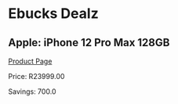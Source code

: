 
# Ebucks Dealz
## Apple: iPhone 12 Pro Max 128GB
[Product Page](https://www.ebucks.com/web/shop/productSelected.do?prodId=1069563734&catId=1126033699)

Price: R23999.00

Savings: 700.0


	